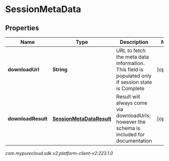 # SessionMetaData


## Properties

| Name | Type | Description | Notes |
| ------------ | ------------- | ------------- | ------------- |
| **downloadUrl** | **String** | URL to fetch the meta data information. This field is populated only if session state is Complete |  [optional] |
| **downloadResult** | [**SessionMetaDataResult**](SessionMetaDataResult) | Result will always come via downloadUrls; however the schema is included for documentation |  [optional] |




_com.mypurecloud.sdk.v2:platform-client-v2:223.1.0_
